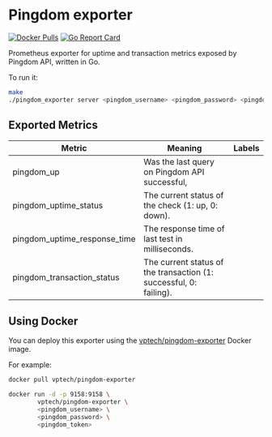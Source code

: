 # Pingdom exporter

[![Docker Pulls](https://img.shields.io/docker/pulls/vptech/pingdom-exporter.svg?maxAge=604800)][hub]
[![Go Report Card](https://goreportcard.com/badge/github.com/strike-team/pingdom_exporter)][goreportcard]

Prometheus exporter for uptime and transaction metrics exposed by Pingdom API, written in Go.

To run it:

```bash
make
./pingdom_exporter server <pingdom_username> <pingdom_password> <pingdom_token>
```

## Exported Metrics

| Metric | Meaning | Labels |
| ------ | ------- | ------ |
| pingdom_up | Was the last query on Pingdom API successful, | |
| pingdom_uptime_status | The current status of the check (1: up, 0: down). | |
| pingdom_uptime_response_time | The response time of last test in milliseconds. | |
| pingdom_transaction_status | The current status of the transaction (1: successful, 0: failing). | |

## Using Docker

You can deploy this exporter using the [vptech/pingdom-exporter](https://hub.docker.com/r/vptech/pingdom-exporter/) Docker image.

For example:

```bash
docker pull vptech/pingdom-exporter

docker run -d -p 9158:9158 \
        vptech/pingdom-exporter \
        <pingdom_username> \
        <pingdom_password> \
        <pingdom_token>
```

[hub]: https://hub.docker.com/r/vptech/pingdom-exporter/
[goreportcard]: https://goreportcard.com/report/github.com/strike-team/pingdom_exporter
